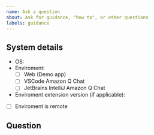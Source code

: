 ```yaml
---
name: Ask a question
about: Ask for guidance, "how to", or other questions
labels: guidance
---
```


## System details

- OS:
- Enviroment:
    - [ ] Web (Demo app)
    - [ ] VSCode Amazon Q Chat
    - [ ] JetBrains IntelliJ Amazon Q Chat
- Enviroment extension version (if applicable): 
- [ ] Enviroment is remote 

## Question

<!-- Summary of the topic, followed by relevant details/context. -->
